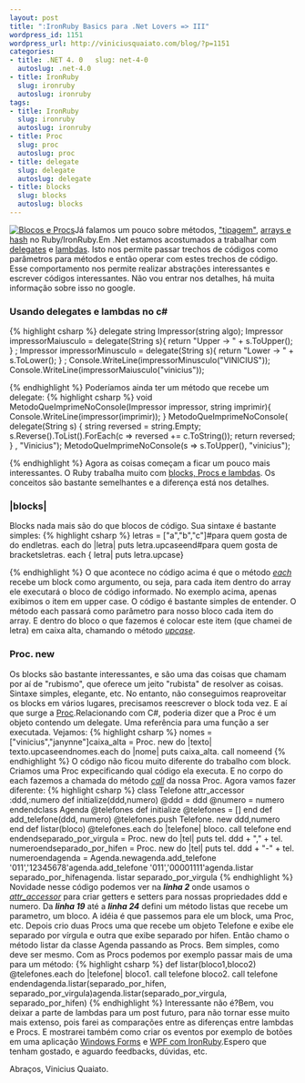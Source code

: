 ```yaml
--- 
layout: post
title: ":IronRuby Basics para .Net Lovers => III"
wordpress_id: 1151
wordpress_url: http://viniciusquaiato.com/blog/?p=1151
categories: 
- title: .NET 4. 0   slug: net-4-0
  autoslug: .net-4.0
- title: IronRuby
  slug: ironruby
  autoslug: ironruby
tags: 
- title: IronRuby
  slug: ironruby
  autoslug: ironruby
- title: Proc
  slug: proc
  autoslug: proc
- title: delegate
  slug: delegate
  autoslug: delegate
- title: blocks
  slug: blocks
  autoslug: blocks
---
```

[![Blocos e Procs](http://viniciusquaiato.com/images_posts/132243417_39300a8258_m.jpg "Blocos e Procs")](http://viniciusquaiato.com/images_posts/132243417_39300a8258_m.jpg)Já falamos um pouco sobre métodos, ["tipagem"](http://viniciusquaiato.com/blog/ironruby-basics-para-net-lovers-i/), [arrays e hash](http://viniciusquaiato.com/blog/ironruby-basics-para-net-lovers-ii/) no Ruby/IronRuby.Em .Net estamos acostumados a trabalhar com [delegates](http://msdn.microsoft.com/en-us/library/ms173171(VS.80).aspx) e [lambdas](http://msdn.microsoft.com/en-us/library/bb397687.aspx). Isto nos permite passar trechos de códigos como parâmetros para métodos e então operar com estes trechos de código. Esse comportamento nos permite realizar abstrações interessantes e escrever códigos interessantes. Não vou entrar nos detalhes, há muita informação sobre isso no google.

### Usando delegates e lambdas no c#

{% highlight csharp %}
delegate string Impressor(string algo);
    Impressor impressorMaiusculo = delegate(String s){
return "Upper -> " + s.ToUpper();
    }
;
    Impressor impressorMinusculo = delegate(String s){
return "Lower -> " + s.ToLower();
    }
;
    Console.WriteLine(impressorMinusculo("VINICIUS"));
    Console.WriteLine(impressorMaiusculo("vinicius"));
    
{% endhighlight %}
Poderíamos ainda ter um método que recebe um delegate:
{% highlight csharp %}
void MetodoQueImprimeNoConsole(Impressor impressor, string imprimir){    Console.WriteLine(impressor(imprimir));
    }
MetodoQueImprimeNoConsole(    delegate(String s)    {
string reversed = string.Empty;
    s.Reverse().ToList().ForEach(c => reversed += c.ToString());
return reversed;
    }
, "Vinicius");
    MetodoQueImprimeNoConsole(s => s.ToUpper(), "vinicius");
    
{% endhighlight %}
Agora as coisas começam a ficar um pouco mais interessantes. O Ruby trabalha muito com [blocks, Procs e lambdas](http://www.robertsosinski.com/2008/12/21/understanding-ruby-blocks-procs-and-lambdas/). Os conceitos são bastante semelhantes e a diferença está nos detalhes.

### |blocks|
Blocks nada mais são do que blocos de código. Sua sintaxe é bastante simples:
{% highlight csharp %}
letras = ["a","b","c"]#para quem gosta de do endletras. each do |letra|    puts letra.upcaseend#para quem gosta de bracketsletras. each {
letra| puts letra.upcase}

{% endhighlight %}
O que acontece no código acima é que o método _[each](http://ruby-doc.org/core/classes/Array.html#M002173)_ recebe um block como argumento, ou seja, para cada item dentro do array ele executará o bloco de código informado. No exemplo acima, apenas exibimos o item em upper case. O código é bastante simples de entender. O método each passará como parâmetro para nosso bloco cada item do array. E dentro do bloco o que fazemos é colocar este item (que chamei de letra) em caixa alta, chamando o método _[upcase](http://ruby-doc.org/core/classes/String.html#M000793)_.

### Proc. new 
Os blocks são bastante interessantes, e são uma das coisas que chamam por aí de "rubismo", que oferece um jeito "rubista" de resolver as coisas. Sintaxe simples, elegante, etc. No entanto, não conseguimos reaproveitar os blocks em vários lugares, precisamos reescrever o block toda vez. E aí que surge a [Proc](http://ruby-doc.org/core/classes/Proc.html).Relacionando com C#, poderia dizer que a Proc é um objeto contendo um delegate. Uma referência para uma função a ser executada. Vejamos:
{% highlight csharp %}
nomes = ["vinicius","janynne"]caixa_alta = Proc. new do |texto|    texto.upcaseendnomes.each  do |nome|     puts caixa_alta. call nomeend
{% endhighlight %}
O código não ficou muito diferente do trabalho com block. Criamos uma Proc expecificando qual código ela executa. E no corpo do each fazemos a chamada do método _[call](http://ruby-doc.org/core/classes/Proc.html#M001553)_ da nossa Proc. Agora vamos fazer diferente:
{% highlight csharp %}
class Telefone  attr_accessor :ddd,:numero  def initialize(ddd,numero)    @ddd = ddd    @numero = numero  endendclass Agenda  @telefones  def initialize    @telefones = []  end  def add_telefone(ddd, numero)    @telefones.push Telefone. new ddd,numero  end  def listar(bloco)    @telefones.each do |telefone|      bloco. call telefone    end  endendseparado_por_virgula = Proc. new do |tel|  puts tel. ddd + "," + tel. numeroendseparado_por_hifen = Proc. new do |tel|  puts tel. ddd + "-" + tel. numeroendagenda = Agenda.newagenda.add_telefone '011','12345678'agenda.add_telefone '011','00001111'agenda.listar separado_por_hifenagenda. listar separado_por_virgula
{% endhighlight %}
Novidade nesse código podemos ver na _**linha 2**_ onde usamos o _[attr_accessor](http://ruby-doc.org/core/classes/Module.html#M001681)_ para criar getters e setters para nossas propriedades ddd e numero. Da _**linha 19**_ até a _**linha 24**_ defini um método listas que recebe um parametro, um bloco. A idéia é que passemos para ele um block, uma Proc, etc. Depois crio duas Procs uma que recebe um objeto Telefone e exibe ele separado por vírgula e outra que exibe separado por hifen. Então chamo o método listar da classe Agenda passando as Procs. Bem simples, como deve ser mesmo. Com as Procs podemos por exemplo passar mais de uma para um método:
{% highlight csharp %}
def listar(bloco1,bloco2)  @telefones.each do |telefone|    bloco1. call telefone    bloco2. call telefone  endendagenda.listar(separado_por_hifen, separado_por_virgula)agenda.listar(separado_por_virgula, separado_por_hifen)
{% endhighlight %}
Interessante não é?Bem, vou deixar a parte de lambdas para um post futuro, para não tornar esse muito mais extenso, pois farei as comparações entre as diferenças entre lambdas e Procs. E mostrarei também como criar os eventos por exemplo de botões em uma aplicação [Windows Forms](http://viniciusquaiato.com/blog/sharpdevelop-ide-para-trabalhar-com-ironruby/) e [WPF com IronRuby](http://viniciusquaiato.com/blog/ironruby-rodando-ruby-dentro-do-net/).Espero que tenham gostado, e aguardo feedbacks, dúvidas, etc.

Abraços,
Vinicius Quaiato.
